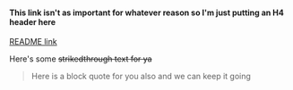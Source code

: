 #### This link isn't as important for whatever reason so I'm just putting an H4 header here
[README link](https://github.com/mercyellen/markdownPractice/blob/master/README.md)

Here's some ~~strikedthrough text for ya~~

>Here is a block quote for you also
>and we can keep it going
